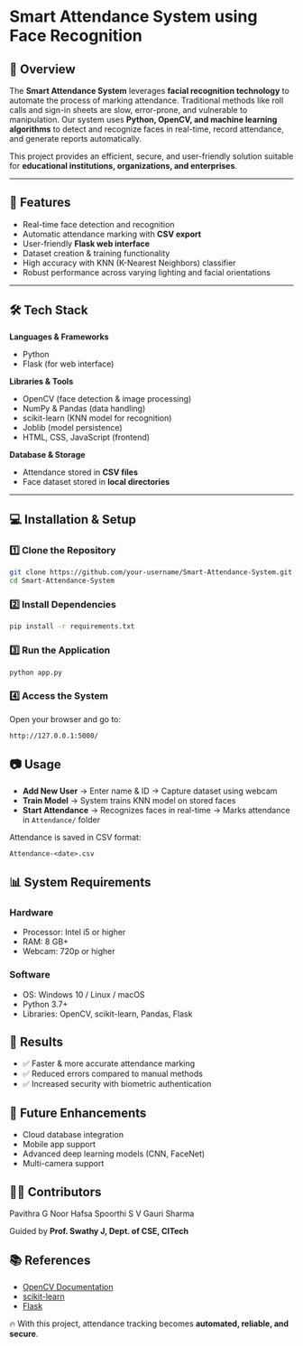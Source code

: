 # Smart Attendance System using Face Recognition

## 📌 Overview

The **Smart Attendance System** leverages **facial recognition technology** to automate the process of marking attendance. Traditional methods like roll calls and sign-in sheets are slow, error-prone, and vulnerable to manipulation. Our system uses **Python, OpenCV, and machine learning algorithms** to detect and recognize faces in real-time, record attendance, and generate reports automatically.

This project provides an efficient, secure, and user-friendly solution suitable for **educational institutions, organizations, and enterprises**.

---

## 🚀 Features

* Real-time face detection and recognition
* Automatic attendance marking with **CSV export**
* User-friendly **Flask web interface**
* Dataset creation & training functionality
* High accuracy with KNN (K-Nearest Neighbors) classifier
* Robust performance across varying lighting and facial orientations

---

## 🛠️ Tech Stack

**Languages & Frameworks**

* Python
* Flask (for web interface)

**Libraries & Tools**

* OpenCV (face detection & image processing)
* NumPy & Pandas (data handling)
* scikit-learn (KNN model for recognition)
* Joblib (model persistence)
* HTML, CSS, JavaScript (frontend)

**Database & Storage**

* Attendance stored in **CSV files**
* Face dataset stored in **local directories**

---

## 💻 Installation & Setup

### 1️⃣ Clone the Repository

```bash
git clone https://github.com/your-username/Smart-Attendance-System.git
cd Smart-Attendance-System
```

### 2️⃣ Install Dependencies

```bash
pip install -r requirements.txt
```

### 3️⃣ Run the Application

```bash
python app.py
```

### 4️⃣ Access the System

Open your browser and go to:

```
http://127.0.0.1:5000/
```

## 📷 Usage

* **Add New User** → Enter name & ID → Capture dataset using webcam
* **Train Model** → System trains KNN model on stored faces
* **Start Attendance** → Recognizes faces in real-time → Marks attendance in `Attendance/` folder

Attendance is saved in CSV format:

```
Attendance-<date>.csv
```

## 📊 System Requirements

### Hardware

* Processor: Intel i5 or higher
* RAM: 8 GB+
* Webcam: 720p or higher

### Software

* OS: Windows 10 / Linux / macOS
* Python 3.7+
* Libraries: OpenCV, scikit-learn, Pandas, Flask

## 📌 Results

* ✅ Faster & more accurate attendance marking
* ✅ Reduced errors compared to manual methods
* ✅ Increased security with biometric authentication

## 📝 Future Enhancements

* Cloud database integration
* Mobile app support
* Advanced deep learning models (CNN, FaceNet)
* Multi-camera support

## 👨‍💻 Contributors

  Pavithra G 
  Noor Hafsa
  Spoorthi S V 
  Gauri Sharma 

Guided by **Prof. Swathy J, Dept. of CSE, CITech**

## 📚 References

* [OpenCV Documentation](https://docs.opencv.org/)
* [scikit-learn](https://scikit-learn.org/stable/)
* [Flask](https://flask.palletsprojects.com/)

🔥 With this project, attendance tracking becomes **automated, reliable, and secure**.
